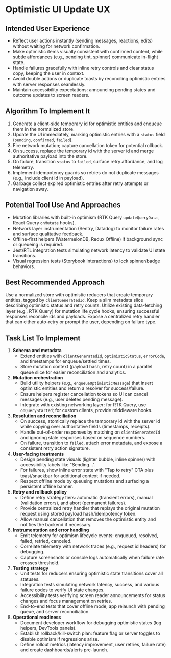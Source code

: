 # Optimistic UI Update UX

## Intended User Experience
- Reflect user actions instantly (sending messages, reactions, edits) without waiting for network confirmation.
- Make optimistic items visually consistent with confirmed content, while subtle affordances (e.g., pending tint, spinner) communicate in-flight state.
- Handle failures gracefully with inline retry controls and clear status copy, keeping the user in context.
- Avoid double actions or duplicate toasts by reconciling optimistic entries with server responses seamlessly.
- Maintain accessibility expectations: announcing pending states and outcome updates to screen readers.

## Algorithm To Implement It
1. Generate a client-side temporary id for optimistic entities and enqueue them in the normalized store.
2. Update the UI immediately, marking optimistic entries with a `status` field (`pending`, `confirmed`, `failed`).
3. Fire network mutation; capture cancellation token for potential rollback.
4. On success, replace the temporary id with the server id and merge authoritative payload into the store.
5. On failure, transition `status` to `failed`, surface retry affordance, and log telemetry.
6. Implement idempotency guards so retries do not duplicate messages (e.g., include client id in payload).
7. Garbage collect expired optimistic entries after retry attempts or navigation away.

## Potential Tool Use And Approaches
- Mutation libraries with built-in optimism (RTK Query `updateQueryData`, React Query `onMutate` hooks).
- Network layer instrumentation (Sentry, Datadog) to monitor failure rates and surface qualitative feedback.
- Offline-first helpers (WatermelonDB, Redux Offline) if background sync or queueing is required.
- Jest/RTL integration tests simulating network latency to validate UI state transitions.
- Visual regression tests (Storybook interactions) to lock spinner/badge behaviors.

## Best Recommended Approach
Use a normalized store with optimistic reducers that create temporary entities, tagged by `clientGeneratedId`. Keep a slim metadata slice describing optimistic status and retry counts. Utilize existing data-fetching layer (e.g., RTK Query) for mutation life cycle hooks, ensuring successful responses reconcile ids and payloads. Expose a centralized retry handler that can either auto-retry or prompt the user, depending on failure type.

## Task List To Implement
1. **Schema and metadata**
   - Extend entities with `clientGeneratedId`, `optimisticStatus`, `errorCode`, and timestamps for enqueue/settled times.
   - Store mutation context (payload hash, retry count) in a parallel queue slice for easier reconciliation and analytics.
2. **Mutation orchestration**
   - Build utility helpers (e.g., `enqueueOptimisticMessage`) that insert optimistic entities and return a resolver for success/failure.
   - Ensure helpers register cancellation tokens so UI can cancel messages (e.g., user deletes pending message).
   - Integrate with existing networking layer: for RTK Query, use `onQueryStarted`; for custom clients, provide middleware hooks.
3. **Resolution and reconciliation**
   - On success, atomically replace the temporary id with the server id while copying over authoritative fields (timestamps, receipts).
   - Handle out-of-order responses by matching on `clientGeneratedId` and ignoring stale responses based on sequence numbers.
   - On failure, transition to `failed`, attach error metadata, and expose a consistent retry action signature.
4. **User-facing treatments**
   - Design pending state visuals (lighter bubble, inline spinner) with accessibility labels like "Sending…".
   - For failures, show inline error state with "Tap to retry" CTA plus toast/snackbar for additional context if needed.
   - Respect offline mode by queueing mutations and surfacing a persistent offline banner.
5. **Retry and rollback policy**
   - Define retry strategy tiers: automatic (transient errors), manual (validation errors), and abort (permanent failures).
   - Provide centralized retry handler that replays the original mutation request using stored payload hash/idempotency token.
   - Allow manual cancellation that removes the optimistic entity and notifies the backend if necessary.
6. **Instrumentation and error handling**
   - Emit telemetry for optimism lifecycle events: enqueued, resolved, failed, retried, canceled.
   - Correlate telemetry with network traces (e.g., request id headers) for debugging.
   - Capture screenshots or console logs automatically when failure rate crosses threshold.
7. **Testing strategy**
   - Unit tests for reducers ensuring optimistic state transitions cover all statuses.
   - Integration tests simulating network latency, success, and various failure codes to verify UI state changes.
   - Accessibility tests verifying screen reader announcements for status changes and focus management on retries.
   - End-to-end tests that cover offline mode, app relaunch with pending queue, and server reconciliation.
8. **Operational readiness**
   - Document developer workflow for debugging optimistic states (log helpers, DevTools panels).
   - Establish rollback/kill-switch plan: feature flag or server toggles to disable optimism if regressions arise.
   - Define rollout metrics (latency improvement, user retries, failure rate) and create dashboards/alerts pre-launch.
